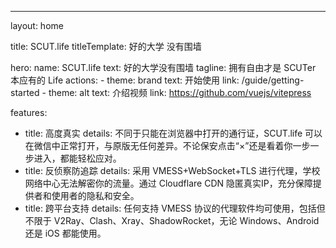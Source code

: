 ---
layout: home

title: SCUT.life
titleTemplate: 好的大学 没有围墙

hero:
  name: SCUT.life
  text: 好的大学没有围墙
  tagline: 拥有自由才是 SCUTer 本应有的 Life
  actions:
    - theme: brand
      text: 开始使用
      link: /guide/getting-started
    - theme: alt
      text: 介绍视频
      link: https://github.com/vuejs/vitepress

features:
  - title: 高度真实
    details: 不同于只能在浏览器中打开的通行证，SCUT.life 可以在微信中正常打开，与原版无任何差异。不论保安点击“×”还是看着你一步一步进入，都能轻松应对。
  - title: 反侦察防追踪
    details: 采用 VMESS+WebSocket+TLS 进行代理，学校网络中心无法解密你的流量。通过 Cloudflare CDN 隐匿真实IP，充分保障提供者和使用者的隐私和安全。
  - title: 跨平台支持
    details: 任何支持 VMESS 协议的代理软件均可使用，包括但不限于 V2Ray、Clash、Xray、ShadowRocket，无论 Windows、Android 还是 iOS 都能使用。

